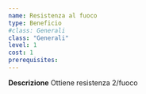```yaml
---
name: Resistenza al fuoco
type: Beneficio
#class: Generali
class: "Generali"
level: 1
cost: 1
prerequisites:
---
```


**Descrizione**
Ottiene resistenza 2/fuoco